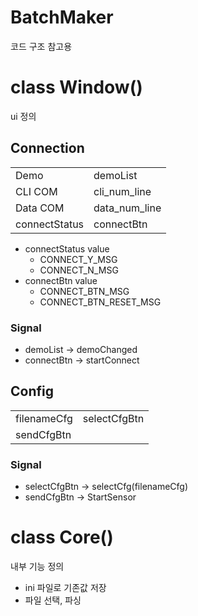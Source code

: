 # BatchMaker
코드 구조 참고용

# class Window()
ui 정의
## Connection
| | |
| --- | --- |
| Demo | demoList |
| CLI COM | cli_num_line |
| Data COM | data_num_line |
| connectStatus | connectBtn |

* connectStatus value
    * CONNECT_Y_MSG
    * CONNECT_N_MSG
* connectBtn value
    * CONNECT_BTN_MSG
    * CONNECT_BTN_RESET_MSG

### Signal
* demoList -> demoChanged
* connectBtn -> startConnect

## Config
| | |
| --- | --- |
| filenameCfg | selectCfgBtn |
| sendCfgBtn | |

### Signal
* selectCfgBtn -> selectCfg(filenameCfg)
* sendCfgBtn -> StartSensor

# class Core()
내부 기능 정의
* ini 파일로 기존값 저장
* 파일 선택, 파싱